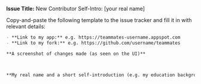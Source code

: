 **Issue Title:** New Contributor Self-Intro: [your real name]

Copy-and-paste the following template to the issue tracker and fill it in with relevant details:
```markdown
- **Link to my app:** e.g. https://teammates-username.appspot.com
- **Link to my fork:** e.g. https://github.com/username/teammates

**A screenshot of changes made (as seen on the UI)**



**My real name and a short self-introduction (e.g. my education background, why I want to contribute to TEAMMATES, etc.)**
```
